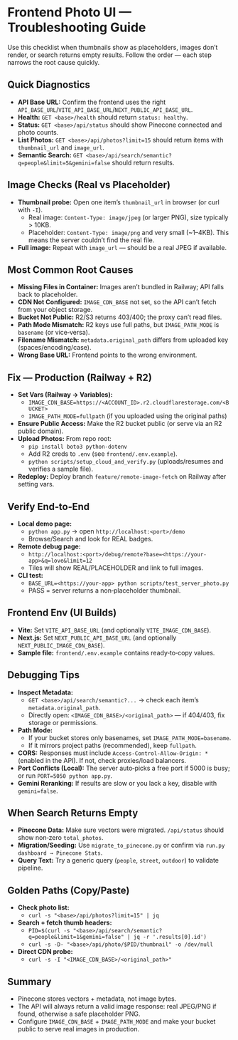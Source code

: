 # Frontend Photo UI — Troubleshooting Guide

Use this checklist when thumbnails show as placeholders, images don’t render, or search returns empty results. Follow the order — each step narrows the root cause quickly.

## Quick Diagnostics
- **API Base URL:** Confirm the frontend uses the right `API_BASE_URL`/`VITE_API_BASE_URL`/`NEXT_PUBLIC_API_BASE_URL`.
- **Health:** `GET <base>/health` should return `status: healthy`.
- **Status:** `GET <base>/api/status` should show Pinecone connected and photo counts.
- **List Photos:** `GET <base>/api/photos?limit=15` should return items with `thumbnail_url` and `image_url`.
- **Semantic Search:** `GET <base>/api/search/semantic?q=people&limit=5&gemini=false` should return results.

## Image Checks (Real vs Placeholder)
- **Thumbnail probe:** Open one item’s `thumbnail_url` in browser (or curl with `-I`).
  - Real image: `Content-Type: image/jpeg` (or larger PNG), size typically > 10KB.
  - Placeholder: `Content-Type: image/png` and very small (~1–4KB). This means the server couldn’t find the real file.
- **Full image:** Repeat with `image_url` — should be a real JPEG if available.

## Most Common Root Causes
- **Missing Files in Container:** Images aren’t bundled in Railway; API falls back to placeholder.
- **CDN Not Configured:** `IMAGE_CDN_BASE` not set, so the API can’t fetch from your object storage.
- **Bucket Not Public:** R2/S3 returns 403/400; the proxy can’t read files.
- **Path Mode Mismatch:** R2 keys use full paths, but `IMAGE_PATH_MODE` is `basename` (or vice‑versa).
- **Filename Mismatch:** `metadata.original_path` differs from uploaded key (spaces/encoding/case).
- **Wrong Base URL:** Frontend points to the wrong environment.

## Fix — Production (Railway + R2)
- **Set Vars (Railway → Variables):**
  - `IMAGE_CDN_BASE=https://<ACCOUNT_ID>.r2.cloudflarestorage.com/<BUCKET>`
  - `IMAGE_PATH_MODE=fullpath` (if you uploaded using the original paths)
- **Ensure Public Access:** Make the R2 bucket public (or serve via an R2 public domain).
- **Upload Photos:** From repo root:
  - `pip install boto3 python-dotenv`
  - Add R2 creds to `.env` (see `frontend/.env.example`).
  - `python scripts/setup_cloud_and_verify.py` (uploads/resumes and verifies a sample file).
- **Redeploy:** Deploy branch `feature/remote-image-fetch` on Railway after setting vars.

## Verify End‑to‑End
- **Local demo page:**
  - `python app.py` → open `http://localhost:<port>/demo`
  - Browse/Search and look for REAL badges.
- **Remote debug page:**
  - `http://localhost:<port>/debug/remote?base=<https://your-app>&q=love&limit=12`
  - Tiles will show REAL/PLACEHOLDER and link to full images.
- **CLI test:**
  - `BASE_URL=<https://your-app> python scripts/test_server_photo.py`
  - PASS = server returns a non‑placeholder thumbnail.

## Frontend Env (UI Builds)
- **Vite:** Set `VITE_API_BASE_URL` (and optionally `VITE_IMAGE_CDN_BASE`).
- **Next.js:** Set `NEXT_PUBLIC_API_BASE_URL` (and optionally `NEXT_PUBLIC_IMAGE_CDN_BASE`).
- **Sample file:** `frontend/.env.example` contains ready‑to‑copy values.

## Debugging Tips
- **Inspect Metadata:**
  - `GET <base>/api/search/semantic?...` → check each item’s `metadata.original_path`.
  - Directly open: `<IMAGE_CDN_BASE>/<original_path>` — if 404/403, fix storage or permissions.
- **Path Mode:**
  - If your bucket stores only basenames, set `IMAGE_PATH_MODE=basename`.
  - If it mirrors project paths (recommended), keep `fullpath`.
- **CORS:** Responses must include `Access-Control-Allow-Origin: *` (enabled in the API). If not, check proxies/load balancers.
- **Port Conflicts (Local):** The server auto‑picks a free port if 5000 is busy; or run `PORT=5050 python app.py`.
- **Gemini Reranking:** If results are slow or you lack a key, disable with `gemini=false`.

## When Search Returns Empty
- **Pinecone Data:** Make sure vectors were migrated. `/api/status` should show non‑zero `total_photos`.
- **Migration/Seeding:** Use `migrate_to_pinecone.py` or confirm via `run.py dashboard → Pinecone Stats`.
- **Query Text:** Try a generic query (`people`, `street`, `outdoor`) to validate pipeline.

## Golden Paths (Copy/Paste)
- **Check photo list:**
  - `curl -s "<base>/api/photos?limit=15" | jq`  
- **Search + fetch thumb headers:**
  - `PID=$(curl -s "<base>/api/search/semantic?q=people&limit=1&gemini=false" | jq -r '.results[0].id')`  
  - `curl -s -D- "<base>/api/photo/$PID/thumbnail" -o /dev/null`
- **Direct CDN probe:**
  - `curl -s -I "<IMAGE_CDN_BASE>/<original_path>"`

## Summary
- Pinecone stores vectors + metadata, not image bytes.
- The API will always return a valid image response: real JPEG/PNG if found, otherwise a safe placeholder PNG.
- Configure `IMAGE_CDN_BASE` + `IMAGE_PATH_MODE` and make your bucket public to serve real images in production.

